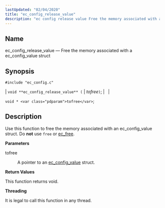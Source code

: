 ```yaml
---
lastUpdated: "02/04/2020"
title: "ec_config_release_value"
description: "ec config release value Free the memory associated with a ec config value struct void ec config release value tofree void tofree Use this function to free the memory associated with an ec config value struct Do not use free or ec free tofree A pointer to an ec config..."
---
```


<a name="apis.ec_config_release_value"></a> 
## Name

ec_config_release_value — Free the memory associated with a ec_config_value struct

## Synopsis

`#include "ec_config.c"`

| `void **ec_config_release_value** (` | <var class="pdparam">tofree</var>`)`; |   |

`void * <var class="pdparam">tofree</var>`;<a name="idp57783152"></a> 
## Description

Use this function to free the memory associated with an ec_config_value struct. Do **not** use `free` or [ec_free](/momentum/3/3-api/apis-ec-free).

**<a name="idp57786304"></a> Parameters**

<dl class="variablelist">

<dt>tofree</dt>

<dd>

A pointer to an [ec_config_value](/momentum/3/3-api/structs-ec-config-value) struct.

</dd>

</dl>

**<a name="idp57789776"></a> Return Values**

This function returns void.

**<a name="idp57790688"></a> Threading**

It is legal to call this function in any thread.